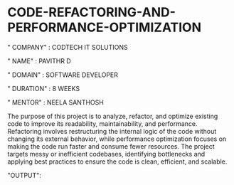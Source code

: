 # CODE-REFACTORING-AND-PERFORMANCE-OPTIMIZATION

" COMPANY" : CODTECH IT SOLUTIONS

" NAME" : PAVITHR D

" DOMAIN" : SOFTWARE DEVELOPER

" DURATION" : 8 WEEKS

" MENTOR" : NEELA SANTHOSH

The purpose of this project is to analyze, refactor, and optimize existing code to improve its readability, maintainability, and performance. Refactoring involves restructuring the internal logic of the code without changing its external behavior, while performance optimization focuses on making the code run faster and consume fewer resources.
The project targets messy or inefficient codebases, identifying bottlenecks and applying best practices to ensure the code is clean, efficient, and scalable.

"OUTPUT":
